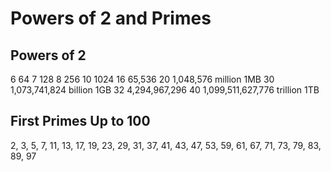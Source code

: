 # Powers of 2 and Primes

## Powers of 2

6       64
7       128
8       256
10      1024
16      65,536
20      1,048,576           million     1MB
30      1,073,741,824       billion     1GB
32      4,294,967,296
40      1,099,511,627,776   trillion    1TB

## First Primes Up to 100

2, 3, 5, 7,
11, 13, 17, 19,
23, 29,
31, 37,
41, 43, 47,
53, 59,
61, 67,
71, 73, 79,
83, 89,
97
